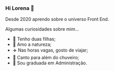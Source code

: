 ### Hi Lorena 👋

Desde 2020 aprendo sobre o universo Front End. 

Algumas curiosidades sobre mim...

* :baby: Tenho duas filhas;
* :herb: Amo a natureza;
* :airplane: Nas horas vagas, gosto de viajar;
* :microphone: Canto para além do chuveiro;
* :blue_book: Sou graduada em Administração.


